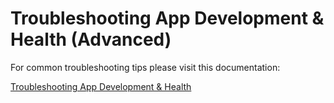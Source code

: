 
# Troubleshooting App Development & Health (Advanced)

For common troubleshooting tips please visit this documentation:
 
[Troubleshooting App Development & Health](https://docs.pivotal.io/application-service/devguide/deploy-apps/troubleshoot-app-health.html)
